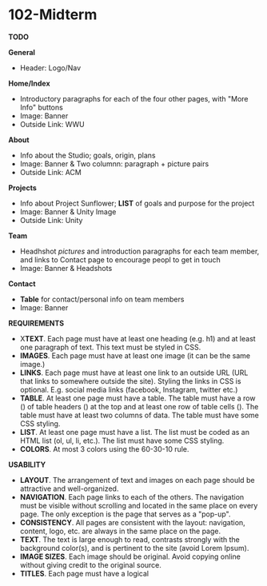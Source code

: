 # 102-Midterm

**TODO**

__General__
- Header: Logo/Nav

__Home/Index__
- Introductory paragraphs for each of the four other pages, with "More Info" buttons
- Image: Banner
- Outside Link: WWU

__About__
- Info about the Studio; goals, origin, plans
- Image: Banner & Two columnn: paragraph + picture pairs
- Outside Link: ACM

__Projects__
- Info about Project Sunflower; **LIST** of goals and purpose for the project
- Image: Banner & Unity Image
- Outside Link: Unity

__Team__
- Headhshot *pictures* and introduction paragraphs for each team member, and links to Contact page to encourage peopl to get in touch
- Image: Banner & Headshots

__Contact__
- **Table** for contact/personal info on team members
- Image: Banner

**REQUIREMENTS**
- X**TEXT**. Each page must have at least one heading (e.g. h1) and at least one paragraph of text. This text must be styled in CSS.
- **IMAGES**. Each page must have at least one image (it can be the same image.)
- **LINKS**. Each page must have at least one link to an outside URL (URL that links to somewhere outside the site). Styling the links in CSS is optional. E.g. social media links (facebook, Instagram, twitter etc.)
 - **TABLE**. At least one page must have a table. The table must have a row (<tr>) of table headers (<th>) at the top and at least one row of table cells (<td>). The table must have at least two columns of data. The table must have some CSS styling.
 - **LIST**. At least one page must have a list. The list must be coded as an HTML list (ol, ul, li, etc.). The list must have some CSS styling.
 - **COLORS**. At most 3 colors using the 60-30-10 rule.
 
**USABILITY**
- **LAYOUT**. The arrangement of text and images on each page should be attractive and well-organized.
- **NAVIGATION**. Each page links to each of the others. The navigation must be visible without scrolling and located in the same place on every page. The only exception is the page that serves as a "pop-up".
- **CONSISTENCY**. All pages are consistent with the layout: navigation, content, logo, etc. are always in the same place on the page.
- **TEXT**. The text is large enough to read, contrasts strongly with the background color(s), and is pertinent to the site (avoid Lorem Ipsum).
- **IMAGE SIZES**. Each image should be original. Avoid copying online without giving credit to the original source.
- **TITLES**. Each page must have a logical <title> element that identifies both the website and the topic of the page.
- **JavaScript**. Add interactivity to at least one page.
